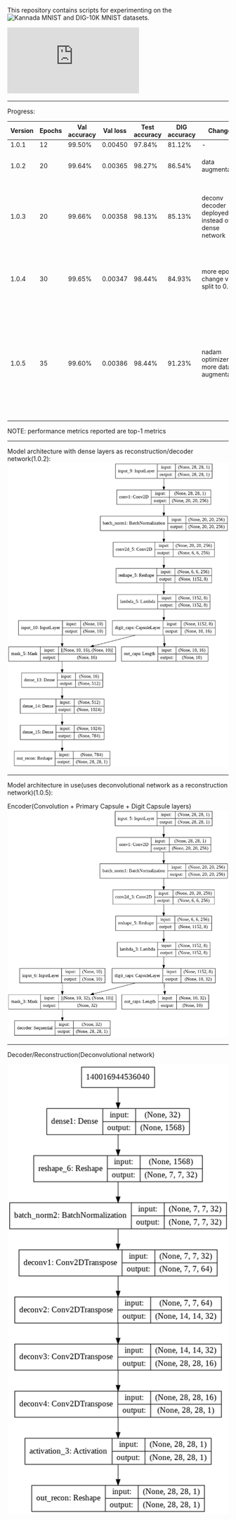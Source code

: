 This repository contains scripts for experimenting on the ![Kannada MNIST and DIG-10K MNIST datasets](https://towardsdatascience.com/a-new-handwritten-digits-dataset-in-ml-town-kannada-mnist-69df0f2d1456).

![Original paper](https://arxiv.org/pdf/1908.01242.pdf)

--------------------------------------------------------------------------------------------------------------------------------------------------------------------------------------

Progress:


|    Version    |     Epochs    | Val accuracy  |    Val loss   | Test accuracy |  DIG accuracy |    Changes    |     Comments  |
| ------------- | ------------- | ------------- | ------------- | ------------- | ------------- | ------------- | ------------- |
|     1.0.1     |       12      |     99.50%    |    0.00450    |     97.84%    |     81.12%    |       -       |  Basic script |
|     1.0.2     |       20      |     99.64%    |    0.00365    |     98.27%    |     86.54%    | data augmentation | better generalisation; recon loss still a pain point |
|     1.0.3     |       20      |     99.66%    |    0.00358    |     98.13%    |     85.13%    | deconv decoder deployed instead of dense network | improvement on recon loss, promising, train for more epochs, will be sticking with deconv recon network hereon |
|     1.0.4     |       30      |     99.65%    |    0.00347    |     98.44%    |     84.93%    | more epochs, change val split to 0.1 | best test acc, drastic decrease in dig acc, maybe try other augmentations |
|     1.0.5     |       35      |     99.60%    |    0.00386    |     98.44%    |     91.23%    | nadam optimizer, more data augmentation | matches best test acc and by far the best dig acc, still underfitting, train for more epochs. Val loss lesser than train loss due to the high data augmentation making it tougher to learn features |

NOTE: performance metrics reported are top-1 metrics

--------------------------------------------------------------------------------------------------------------------------------------------------------------------------------------


Model architecture with dense layers as reconstruction/decoder network(1.0.2):
![Model architecture in use(1.0.2)](https://github.com/Utkarsh87/Capsule-Networks/blob/master/kannada%20mnist/images/model.png)


--------------------------------------------------------------------------------------------------------------------------------------------------------------------------------------

Model architecture in use(uses deconvolutional network as a reconstruction network)(1.0.5):

Encoder(Convolution + Primary Capsule + Digit Capsule layers)
![Encoder(1.0.5)](https://github.com/Utkarsh87/Capsule-Networks/blob/master/kannada%20mnist/images/model2.png)

-------------------------------------------------------------------------------------------------------------------------------------

Decoder/Reconstruction(Deconvolutional network)

![Decoder/Reconstruction(1.0.5)](https://github.com/Utkarsh87/Capsule-Networks/blob/master/kannada%20mnist/images/decoder.png)



